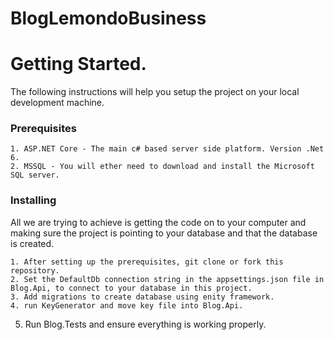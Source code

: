 # BlogLemondoBusiness

# Getting Started. 
The following instructions will help you setup the project on your local development machine.
### Prerequisites
	1. ASP.NET Core - The main c# based server side platform. Version .Net 6.
	2. MSSQL - You will ether need to download and install the Microsoft SQL server.
	
### Installing
All we are trying to achieve is getting the code on to your computer and making sure the project is pointing to your database and that the database is created.

	1. After setting up the prerequisites, git clone or fork this repository.
	2. Set the DefaultDb connection string in the appsettings.json file in Blog.Api, to connect to your database in this project.
	3. Add migrations to create database using enity framework.
	4. run KeyGenerator and move key file into Blog.Api.
  5. Run Blog.Tests and ensure everything is working properly.
